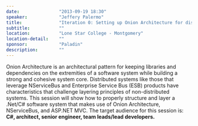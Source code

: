 ```yaml
---
date:               "2013-09-19 18:30"
speaker:            "Jeffery Palermo"
title:              "Iteration 0: Setting up Onion Architecture for distributed systems using NServiceBus and Continuous Integration"
subtitle:           ""
location:           "Lone Star College - Montgomery"
location-detail:    ""
sponsor:            "Paladin"
description:        ""
---
```

Onion Architecture is an architectural pattern for keeping libraries and dependencies
on the extremities of a software system while building a strong and cohesive system core.
Distributed systems like those that leverage NServiceBus and Enterprise Service Bus (ESB)
products have characteristics that challenge layering principles of non-distributed systems.
This session will show how to properly structure and layer a .Net/C# software system
that makes use of Onion Architecture, NServiceBus, and ASP.NET MVC.  The target audience
for this session is:  **C#, architect, senior engineer, team leads/lead developers.**

